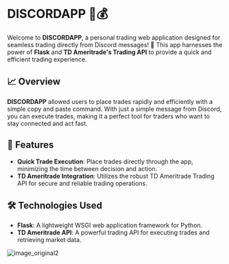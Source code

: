 # DISCORDAPP 💬💰

Welcome to **DISCORDAPP**, a personal trading web application designed for seamless trading directly from Discord messages! 🚀 This app harnesses the power of **Flask** and **TD Ameritrade's Trading API** to provide a quick and efficient trading experience.

## 📈 Overview

**DISCORDAPP** allowed users to place trades rapidly and efficiently with a simple copy and paste command. With just a simple message from Discord, you can execute trades, making it a perfect tool for traders who want to stay connected and act fast.

## 🚀 Features

- **Quick Trade Execution**: Place trades directly through the app, minimizing the time between decision and action.
- **TD Ameritrade Integration**: Utilizes the robust TD Ameritrade Trading API for secure and reliable trading operations.

## 🛠️ Technologies Used

- **Flask**: A lightweight WSGI web application framework for Python.
- **TD Ameritrade API**: A powerful trading API for executing trades and retrieving market data.


![image_original2](https://github.com/user-attachments/assets/b2cfcd8d-168a-4a3f-abc9-1a7ecf98dfae)
